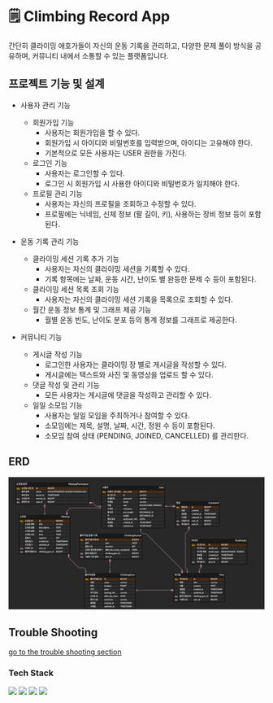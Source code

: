 # 🗒 Climbing Record App
간단히 클라이밍 애호가들이 자신의 운동 기록을 관리하고, 다양한 문제 풀이 방식을 공유하며, 커뮤니티 내에서 소통할 수 있는 플랫폼입니다.

## 프로젝트 기능 및 설계
- 사용자 관리 기능
  - 회원가입 기능
    - 사용자는 회원가입을 할 수 있다.
    - 회원가입 시 아이디와 비밀번호를 입력받으며, 아이디는 고유해야 한다.
    - 기본적으로 모든 사용자는 USER 권한을 가진다.
  - 로그인 기능
    - 사용자는 로그인할 수 있다.
    - 로그인 시 회원가입 시 사용한 아이디와 비밀번호가 일치해야 한다.
  - 프로필 관리 기능
    - 사용자는 자신의 프로필을 조회하고 수정할 수 있다.
    - 프로필에는 닉네임, 신체 정보 (팔 길이, 키), 사용하는 장비 정보 등이 포함된다.
    
- 운동 기록 관리 기능
  - 클라이밍 세션 기록 추가 기능
    - 사용자는 자신의 클라이밍 세션을 기록할 수 있다.
    - 기록 항목에는 날짜, 운동 시간, 난이도 별 완등한 문제 수 등이 포함된다.
  - 클라이밍 세션 목록 조회 기능
    - 사용자는 자신의 클라이밍 세션 기록을 목록으로 조회할 수 있다.
  - 월간 운동 정보 통계 및 그래프 제공 기능
    - 월별 운동 빈도, 난이도 분포 등의 통계 정보를 그래프로 제공한다.
    
- 커뮤니티 기능
  - 게시글 작성 기능
    - 로그인한 사용자는 클라이밍 장 별로 게시글을 작성할 수 있다.
    - 게시글에는 텍스트와 사진 및 동영상을 업로드 할 수 있다.
  - 댓글 작성 및 관리 기능
    - 모든 사용자는 게시글에 댓글을 작성하고 관리할 수 있다.
  - 일일 소모임 기능
    - 사용자는 일일 모임을 주최하거나 참여할 수 있다.
    - 소모임에는 제목, 설명, 날짜, 시간, 정원 수 등이 포함된다.
    - 소모임 참여 상태 (PENDING, JOINED, CANCELLED) 를 관리한다.
## ERD 
![ERD](doc/img/erd.png)

## Trouble Shooting
[go to the trouble shooting section](doc/TROUBLE_SHOOTING.md)

### Tech Stack
<div align=left> 
  <img src="https://img.shields.io/badge/java-007396?style=for-the-badge&logo=java&logoColor=white"> 
  <img src="https://img.shields.io/badge/spring-6DB33F?style=for-the-badge&logo=spring&logoColor=white"> 
  <img src="https://img.shields.io/badge/mysql-4479A1?style=for-the-badge&logo=mysql&logoColor=white"> 
  <img src="https://img.shields.io/badge/git-F05032?style=for-the-badge&logo=git&logoColor=white">
</div>

